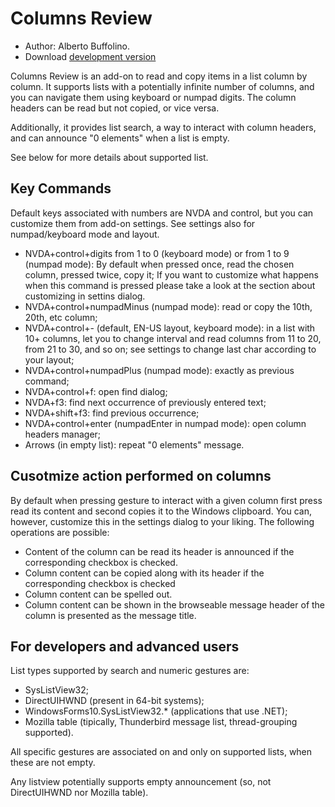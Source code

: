 # Columns Review #

* Author: Alberto Buffolino.
* Download [development version][3]

Columns Review is an add-on to read and copy items in a list column by column. It supports lists with a potentially infinite number of columns, and you can navigate them using keyboard or numpad digits. The column headers can be read but not copied, or vice versa.

Additionally, it provides list search, a way to interact with column headers, and can announce "0 elements" when a list is empty.

See below for more details about supported list.

## Key Commands ##

Default keys associated with numbers are NVDA and control, but you can customize them from add-on settings. See settings also for numpad/keyboard mode and layout.

* NVDA+control+digits from 1 to 0 (keyboard mode) or from 1 to 9 (numpad mode): By default when pressed once, read the chosen column, pressed twice, copy it;
If you want to customize what happens when this command is pressed please take a look at the section about customizing in settins dialog.
* NVDA+control+numpadMinus (numpad mode): read or copy the 10th, 20th, etc column;
* NVDA+control+- (default, EN-US layout, keyboard mode): in a list with 10+ columns, let you to change interval and read columns from 11 to 20, from 21 to 30, and so on; see settings to change last char according to your layout;
* NVDA+control+numpadPlus (numpad mode): exactly as previous command;
* NVDA+control+f: open find dialog;
* NVDA+f3: find next occurrence of previously entered text;
* NVDA+shift+f3: find previous occurrence;
* NVDA+control+enter (numpadEnter in numpad mode): open column headers manager;
* Arrows (in empty list): repeat "0 elements" message.


## Cusotmize action performed on columns ##
By default when pressing gesture to interact with a given column first press read its content and second copies it to the Windows clipboard.
You can, however, customize this in the settings dialog to your liking.
The following operations are possible:

* Content of the column can be read its header is announced if the corresponding checkbox is checked.
* Column content can be copied  along with its header if the corresponding checkbox is checked
* Column content can be spelled out.
* Column content can be shown in the browseable message header of the column is presented as the message title.

## For developers and advanced users ##

List types supported by search and numeric gestures are:

* SysListView32;
* DirectUIHWND (present in 64-bit systems);
* WindowsForms10.SysListView32.* (applications that use .NET);
* Mozilla table (tipically, Thunderbird message list, thread-grouping supported).

All specific gestures are associated on and only on supported lists, when these are not empty.

Any listview potentially supports empty announcement (so, not DirectUIHWND nor Mozilla table).


[1]: https://addons.nvda-project.org/files/get.php?file=cr
[2]: https://addons.nvda-project.org/files/get.php?file=cr-dev
[3]: https://raw.githubusercontent.com/ABuffEr/columnsReview/canPropagate/packages/columnsReview-3.0-20201205-dev.nvda-addon
